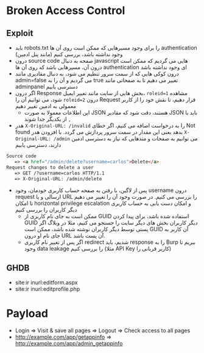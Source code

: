 # Broken Access Control

## Exploit
- باید robots.txt را برای وجود مسیرهایی که ممکن است روی آن ها authentication وجود نداشته باشد، بررسی کنیم (مانند پنل ادمین)
- درون source code صفحه به دنبال javascript هایی می گردیم که ممکن است درون آن، مسیرهایی باشد که روی آن ها authentication ای وجود نداشته باشد 
- درون کوکی هایی که از سمت سرور تنظیم می شود، به دنبال مقادیری مانند admin=false می گردیم و آن را به true تغییر می دهیم تا به صفحاتی مانند adminpanel دسترسی یابیم
- اگر درون Response بخش هایی از سایت مانند تغییر ایمیل،  ```roleid=1``` مشاهده شود، می توانیم آن را ```roleid=2``` درون Request  قرار دهیم، تا نقش خود را از کاربر معمولی به ادمین تغییر دهیم
  - این اطلاعات معمولا به صورت JSON هستند، دقت شود که مقادیر JSON باید با ```,``` از یکدیگر جدا شوند 
- هدر ```X-Original-URL: /invalid``` را به درخواست اضافه می کنیم، اگر خطای Not found بدهد یعنی این مقدار در سمت سرور پردازش می گردد. با افزودن هدر ```X-Original-URL: /admin``` می توانیم به صفحات و متدهایی که نیاز به دسترسی ادمین دارند، دسترسی یابیم
```HTML
Source code
   => <a href="/admin/delete?username=carlos">Delete</a>
Request changes to delete a user
   => GET /?username=carlos HTTP/1.1
   => X-Original-URL: /admin/delete
```
- پس از لاگین، با رفتن به صفحه حساب کاربری خودمان، وجود  username درون request ارسالی و یا URL را بررسی می کنیم. در صورت وجود آن را تغییر می دهیم تا امکان horizontal privilege escalation و امکان دست یابی به حساب کاربری دیگر کاربران را بررسی کنیم
  - ممکن است به جای نام کاربری از GUID استفاده شده باشد، برای پیدا کردن GUID دیگر کاربران بخش های دیگر سایت را جستجو می کنیم، مثلا در وبلاگ اگر پستی توسط دیگر کاربران نوشته شده باشد، ممکن است GUID آن کاربر به جای نام او درون URL آن پست باشد.
  - اگر پس از تغییر نام کاربری redirect شدیم، باید response را به Burp ببریم تا وجود data leakage را بررسی کنیم (مثلا API Key کاربر قربانی را)

## GHDB
  - site:ir inurl:editform.aspx
  - site:ir inurl:editprofile.php

# Payload
- Login => Visit & save all pages => Logout => Check access to all pages
- http://example.com/app/getappinfo => http://example.com/app/admin_getappinfo
